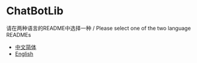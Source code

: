 # ChatBotLib

请在两种语言的README中选择一种 / Please select one of the two language READMEs

- [中文简体](README_zh.md)
- [English](README_en.md)